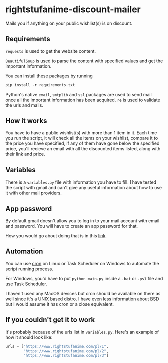 # rightstufanime-discount-mailer

Mails you if anything on your public wishlist(s) is on discount.

## Requirements

`requests` is used to get the website content.

`BeautifulSoup` is used to parse the content with specified values and get the important information.

You can install these packages by running

```Python
pip install -r requirements.txt
```

Python's native `email`, `smtplib` and `ssl` packages are used to send mail once all the important information has been acquired. `re` is used to validate the urls and mails.

## How it works

You have to have a public wishlist(s) with more than 1 item in it. Each time you run the script, it will check all the items on your wishlist, compare it to the price you have specified, if any of them have gone below the specified price, you'll recieve an email with all the discounted items listed, along with their link and price.

## Variables

There is a `variables.py` file with information you have to fill. I have tested the script with gmail and can't give any useful information about how to use it with other mail providers.

## App password

By default gmail doesn't allow you to log in to your mail account with email and password. You will have to create an app password for that.

How you would go about doing that is in this [link](https://help.warmupinbox.com/en/articles/4934806-configure-for-google-workplace-with-two-factor-authentication-2fa).

## Automation

You can use [cron](https://opensource.com/article/17/11/how-use-cron-linux) on Linux or Task Scheduler on Windows to automate the script running process.

For Windows, you'd have to put `python main.py` inside a `.bat` or `.ps1` file and use Task Scheduler.

I haven't used any MacOS devices but cron should be available on there as well since it's a UNIX based distro. I have even less information about BSD but I would assume it has cron or a close equivalent.

## If you couldn't get it to work

It's probably because of the urls list in `variables.py`. Here's an example of how it should look like:

```Python
urls = ["https://www.rightstufanime.com/pl/1",
        "https://www.rightstufanime.com/pl/2",
        "https://www.rightstufanime.com/pl/3"]
```
